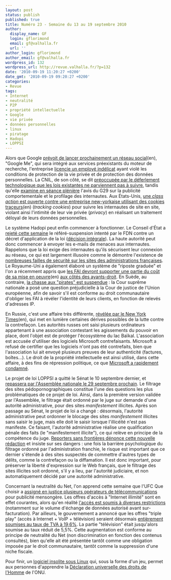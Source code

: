 ```yaml
---
layout: post
status: publish
published: true
title: Numéro 23 - Semaine du 13 au 19 septembre 2010
author:
  display_name: GF
  login: gflorimond
  email: gf@valhalla.fr
  url: ''
author_login: gflorimond
author_email: gf@valhalla.fr
wordpress_id: 132
wordpress_url: http://revue.valhalla.fr/?p=132
date: '2010-09-19 11:20:27 +0200'
date_gmt: '2010-09-19 09:20:27 +0200'
categories:
- Revue
tags:
- Internet
- neutralité
- P2P
- propriété intellectuelle
- Google
- vie privée
- données personnelles
- linux
- piratage
- Hadopi
- LOPPSI
---
```

<p>Alors que Google <a href="http://arstechnica.com/web/news/2010/09/google-planning-to-ape-facebook-for-google-me-social-network.ars">prévoit de lancer prochainement un réseau social</a><span class="lang">(en)</span>, "Google Me", qui sera intégré aux services préexistants du moteur de recherche, l'entreprise <a href="http://www.lemondeinformatique.fr/actualites/lire-un-salarie-de-google-vire-pour-violation-des-donnees-personnelles-31658.html">licencie un employé indélicat</a> ayant violé les conditions de protection de la vie privée et de protection des données personnelles. La CNIL, de son côté, se dit <a href="http://www.numerama.com/magazine/16784-la-cnil-se-dit-extremement-preoccupee-par-le-deferlement-high-tech.html">préoccupée par le déferlement technologique que les lois existantes ne parviennent pas à suivre</a>, tandis qu'elle <a href="http://www.cnil.fr/nc/la-cnil/actu-cnil/article/article/seance-pleniere-du-9-septembre-2010/">examine en séance plénière</a> l'avis du G29 sur la publicité comportementale et le profilage des internautes. Aux États-Unis, <a href="http://arstechnica.com/tech-policy/news/2010/09/lawsuit-targets-advertiser-over-sneaky-html5-pseudo-cookies.ars">une <i>class action</i> est ouverte contre une entreprise new-yorkaise utilisant des cookies traçeurs</a><span class="lang">(en)</span> (<i>tracking cookies</i>) pour suivre les internautes de site en site, violant ainsi l'intimité de leur vie privée (<i>privacy</i>) en réalisant un traitement déloyal de leurs données personnelles.</p>
<p>Le système Hadopi peut enfin commencer à fonctionner. Le Conseil d'État a <a href="http://www.zdnet.fr/actualites/le-conseil-d-etat-rejette-le-recours-du-fdn-hadopi-evite-la-paralysie-pour-l-instant-39754590.htm">rejeté cette semaine</a> le référé-suspension intenté par le FDN contre un décret d'application de la loi (<a href="http://www.pcinpact.com/actu/news/59372-hadopi-conseil-detat-fdn.htm">décision intégrale</a>). La haute autorité peut donc commencer à envoyer les e-mails de menaces aux internautes. Rappelons que la loi exige des internautes qu'ils sécurisent leur connexion au réseau, ce qui est largement illusoire comme le démontre l'existence de <a href="http://www.numerama.com/magazine/16753-la-negligence-caracterisee-des-sites-gouvernementaux.html">nombreuses failles de sécurité sur les sites des administrations françaises</a>. Le Royaume-Uni a également élaboré un système de "riposte graduée" et l'on a récemment appris que <a href="http://arstechnica.com/tech-policy/news/2010/09/should-isps-pay-for-p2p-warning-letters-uk-says-yes.ars">les FAI devront supporter une partie du coût de sa mise en oeuvre</a><span class="lang">(en)</span> <a href="http://www.numerama.com/magazine/16766-en-grande-bretagne-la-riposte-graduee-sera-payee-par-les-ayants-droit-et-les-fai.html">aux côtés des ayants-droit</a>. En Suède, au contraire, <a href="http://www.numerama.com/magazine/16812-la-chasse-aux-pirates-suspendue-en-suede.html">la chasse aux "pirates" est suspendue</a> : la Cour suprême nationale a posé une question préjudicielle à la Cour de justice de l'Union européenne, afin de savoir s'il est conforme au droit communautaire d'obliger les FAI à révéler l'identité de leurs clients, en fonction de relevés d'adresses IP.</p>
<p>En Russie, c'est une affaire très différente, <a href="http://www.nytimes.com/2010/09/12/world/europe/12raids.html">révélée par le New York Times</a><span class="lang">(en)</span>, qui met en lumière certaines dérives possibles de la lutte contre la contrefaçon. Les autorités russes ont saisi plusieurs ordinateurs appartenant à une association contestant les agissements du pouvoir en place, dont l'objet est de protéger l'écosystème du lac Baïkal. L'association est accusée d'utiliser des logiciels Microsoft contrefaisants. Microsoft a refusé de certifier que les logiciels n'ont pas été contrefaits, bien que l'association lui ait envoyé plusieurs preuves de leur authenticité (factures, boîtes...). Le droit de la propriété intellectuelle est ainsi utilisé, dans cette affaire, à des fins de répression politique, ce que <a href="http://www.numerama.com/magazine/16770-microsoft-condame-l-exploitation-politique-des-lois-anti-piratage-sous-la-pression-mediatique.html">Microsoft a rapidement condamné</a>.</p>
<p>Le projet de loi LOPPSI a quitté le Sénat le 10 septembre dernier, et <a href="http://www.pcinpact.com/actu/news/59397-loppsi-blocage-lionel-tardy-filtrage.htm">repassera par l'Assemblée nationale le 29 septembre prochain</a>. Le filtrage des sites pédopornographiques constitue l'une des questions les plus problématiques de ce projet de loi. Ainsi, dans la première version validée par l'Assemblée, le filtrage était ordonné par le juge sur demande d'une autorité administrative, pour des sites <i>manifestement</i> illicites. Après son passage au Sénat, le projet de loi a changé : désormais, l'autorité administrative peut ordonner le blocage des sites <i>manifestement</i> illicites sans saisir le juge, mais elle doit le saisir lorsque l'illicéité n'est pas manifeste. Ce faisant, l'autorité administrative réalise une qualification pénale des faits (le "manifestement illicite"), ce qui relève en principe de la compétence du juge. <a href="http://www.lemonde.fr/technologies/article/2010/09/16/rsf-critique-le-filtrage-du-net-prevu-par-la-loppsi-2_1411897_651865.html">Reporters sans frontières dénonce cette nouvelle rédaction</a> et insiste sur ses dangers : une fois la barrière psychologique du filtrage ordonné par l'administration franchie, le risque est important que ce dernier s'étende à des sites suspectés de commettre d'autres types de délits, comme la contrefaçon ou la diffamation. Il est donc important, pour préserver la liberté d'expression sur le Web français, que le filtrage des sites illicites soit ordonné, s'il y a lieu, par l'autorité judiciaire, et non automatiquement décidé par une autorité administrative.</p>
<p>Concernant la neutralité du Net, l'on apprend cette semaine que l'UFC Que choisir a <a href="http://www.lemonde.fr/technologies/article/2010/09/15/internet-illimite-l-ufc-que-choisir-assigne-orange-et-sfr-en-justice_1411674_651865.html">assigné en justice plusieurs opérateurs de télécommunications</a> pour publicité mensongère. Les offres d'accès à "Internet illimité" sont en effet courantes, alors qu'en réalité <a href="http://www.numerama.com/magazine/16797-internet-illimite-orange-et-sfr-assignes-pour-pratiques-commerciales-trompeuses.html">l'accès est soumis à diverses restrictions</a> (notamment sur le volume d'échange de données autorisé avant sur-facturation). Par ailleurs, le gouvernement a annoncé que les offres "triple play" (accès à Internet + VoIP + télévision) seraient désormais <a href="http://www.lemonde.fr/technologies/article/2010/09/16/la-saga-de-la-tva-sur-les-offres-triple-play_1412154_651865.html">entièrement soumises au taux de TVA à 19,6%</a>. La partie "télévision" était jusqu'alors soumise au taux réduit de 5,5%. Cette augmentation est conforme au principe de neutralité du Net (non discrimination en fonction des contenus consultés), bien qu'elle ait été présentée tantôt comme une obligation imposée par le droit communautaire, tantôt comme la suppression d'une niche fiscale.</p>
<p>Pour finir, un <a href="http://www.clapico.com/2010/09/18/ri-li/">logiciel insolite sous Linux</a> qui, sous la forme d'un jeu, permet aux personnes d'apprendre la <a href="http://www.un.org/fr/documents/udhr/">Déclaration universelle des droits de l'Homme</a> de l'ONU.</p>
